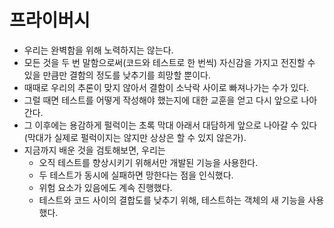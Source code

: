 # 프라이버시

- 우리는 완벽함을 위해 노력하지는 않는다.
- 모든 것을 두 번 말함으로써(코드와 테스트로 한 번씩) 자신감을 가지고 전진할 수 있을 만큼만 결함의 정도를 낮추기를 희망할 뿐이다.
- 때때로 우리의 추론이 맞지 않아서 결함이 소낙락 사이로 빠져나가는 수가 있다.
- 그럴 때면 테스트를 어떻게 작성해야 했는지에 대한 교훈을 얻고 다시 앞으로 나아간다.
- 그 이후에는 용감하게 펄럭이는 초록 막대 아래서 대담하게 앞으로 나아갈 수 있다(막대가 실제로 펄럭이지는 않지만 상상은 할 수 있지 않은가).
- 지금까지 배운 것을 검토해보면, 우리는
  - 오직 테스트를 향상시키기 위해서만 개발된 기능을 사용한다.
  - 두 테스트가 동시에 실패하면 망한다는 점을 인식했다.
  - 위험 요소가 있음에도 계속 진행했다.
  - 테스트와 코드 사이의 결합도를 낮추기 위해, 테스트하는 객체의 새 기능을 사용했다.